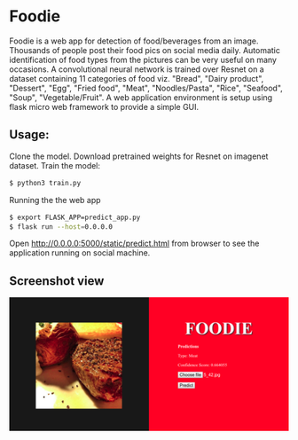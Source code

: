 # Foodie

Foodie is a web app for detection of food/beverages from an image.
Thousands of people post their food pics on social media daily. Automatic identification of food types from the pictures can be very useful on many occasions.
A convolutional neural network is trained over Resnet on a dataset containing 11 categories of food viz. "Bread", "Dairy product", "Dessert", "Egg", "Fried food", "Meat", "Noodles/Pasta", "Rice", "Seafood", "Soup", "Vegetable/Fruit".
A web application environment is setup using flask micro web framework to provide a simple GUI.

## Usage:
Clone the model.
Download pretrained weights for Resnet on imagenet dataset.
Train the model:
```bash
$ python3 train.py
```
Running the the web app
```bash
$ export FLASK_APP=predict_app.py
$ flask run --host=0.0.0.0
```
Open http://0.0.0.0:5000/static/predict.html from browser to see the application running on social machine.

## Screenshot view
![screenshot](https://github.com/Subarno/Foodie/blob/master/static/Screenshot%20from%202018-06-10%2001-23-46.png)
